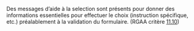 Des messages d’aide à la selection sont présents pour donner des informations essentielles pour effectuer le choix (instruction spécifique, etc.) préalablement à la validation du formulaire. (RGAA critère [11.10](https://accessibilite.public.lu/fr/rgaa4.1.2/criteres.html#crit-11-10))